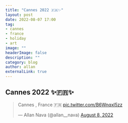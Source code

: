 ```yaml
---
title: "Cannes 2022 🇫🇷✨"
layout: post
date: 2022-08-07 17:00
tag: 
- cannes
- france
- holiday
- art
image: ""
headerImage: false
description: ""
category: blog
author: allan
externalLink: true
---
```


## Cannes 2022 ✨🇫🇷✨

<blockquote class="twitter-tweet" data-theme="dark"><p lang="fr" dir="ltr">Cannes , France 🇫🇷 <a href="https://t.co/B6Wnqxl5zz">pic.twitter.com/B6Wnqxl5zz</a></p>&mdash; Allan Nava (@allan__nava) <a href="https://twitter.com/allan__nava/status/1556581454221565953?ref_src=twsrc%5Etfw">August 8, 2022</a></blockquote> <script async src="https://platform.twitter.com/widgets.js" charset="utf-8"></script>
